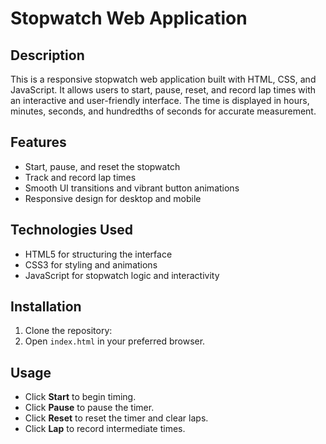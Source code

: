 # Stopwatch Web Application

## Description
This is a responsive stopwatch web application built with HTML, CSS, and JavaScript. It allows users to start, pause, reset, and record lap times with an interactive and user-friendly interface. The time is displayed in hours, minutes, seconds, and hundredths of seconds for accurate measurement.

## Features
- Start, pause, and reset the stopwatch
- Track and record lap times
- Smooth UI transitions and vibrant button animations
- Responsive design for desktop and mobile

## Technologies Used
- HTML5 for structuring the interface
- CSS3 for styling and animations
- JavaScript for stopwatch logic and interactivity

## Installation
1. Clone the repository:
2. Open `index.html` in your preferred browser.

## Usage
- Click **Start** to begin timing.
- Click **Pause** to pause the timer.
- Click **Reset** to reset the timer and clear laps.
- Click **Lap** to record intermediate times.
